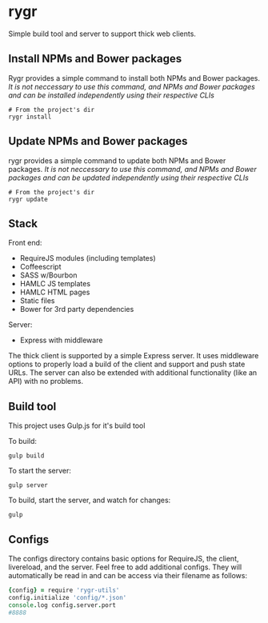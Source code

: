 rygr
======

Simple build tool and server to support thick web clients.

Install NPMs and Bower packages
---
Rygr provides a simple command to install both NPMs and Bower packages. *It is not neccessary to use this command, and NPMs and Bower packages and can be installed independently using their respective CLIs*

```shell
# From the project's dir
rygr install
```

Update NPMs and Bower packages
---
rygr provides a simple command to update both NPMs and Bower packages. *It is not neccessary to use this command, and NPMs and Bower packages and can be updated independently using their respective CLIs*

```shell
# From the project's dir
rygr update
```

Stack
---
Front end:
* RequireJS modules (including templates)
* Coffeescript
* SASS w/Bourbon
* HAMLC JS templates
* HAMLC HTML pages
* Static files
* Bower for 3rd party dependencies

Server:
* Express with middleware

The thick client is supported by a simple Express server. It uses middleware
options to properly load a build of the client and support and push state URLs.
The server can also be extended with additional functionality (like an API) with
no problems.

Build tool
---
This project uses Gulp.js for it's build tool

To build:
```shell
gulp build
```

To start the server:
```shell
gulp server
```

To build, start the server, and watch for changes:
```shell
gulp
```

Configs
---
The configs directory contains basic options for RequireJS, the client,
livereload, and the server. Feel free to add additional configs. They will
automatically be read in and can be access via their filename as follows:

```coffee
{config} = require 'rygr-utils'
config.initialize 'config/*.json'
console.log config.server.port
#8888
```
